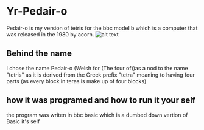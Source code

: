 # Yr-Pedair-o
Pedair-o is my version of tetris for the bbc model b which is a computer that was released in the 1980 by acorn.
![alt text](https://github.com/Dunvantkai/Yr-Pedair-o/main/Programs_Photos/ship.png?raw=true)
## Behind the name
I chose the name Pedair-o (Welsh for (The four of))as a nod to the name "tetris" as it is derived from the Greek prefix "tetra" meaning to having four parts (as every block in teras is make up of four blocks)
## how it was programed and how to run it your self
the program was writen in bbc basic which is a dumbed down vertion of Basic it's self
